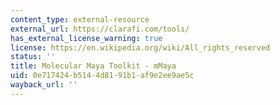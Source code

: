 ```yaml
---
content_type: external-resource
external_url: https://clarafi.com/tools/
has_external_license_warning: true
license: https://en.wikipedia.org/wiki/All_rights_reserved
status: ''
title: Molecular Maya Toolkit - mMaya
uid: 0e717424-b514-4d81-91b1-af9e2ee9ae5c
wayback_url: ''
---
```

